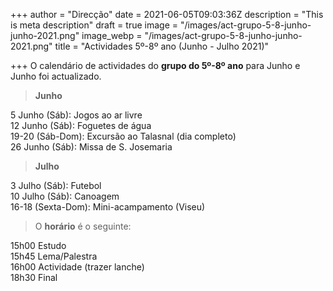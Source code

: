 +++
author = "Direcção"
date = 2021-06-05T09:03:36Z
description = "This is meta description"
draft = true
image = "/images/act-grupo-5-8-junho-junho-2021.png"
image_webp = "/images/act-grupo-5-8-junho-junho-2021.png"
title = "Actividades 5º-8º ano (Junho - Julho 2021)"

+++
O calendário de actividades do **grupo do 5º-8º ano** para Junho e Junho foi actualizado. 

> **Junho**  

5 Junho (Sáb): Jogos ao ar livre  
12 Junho (Sáb): Foguetes de água  
19-20 (Sáb-Dom): Excursão ao Talasnal (dia completo)  
26 Junho (Sáb): Missa de S. Josemaria  

> **Julho**  

3 Julho (Sáb): Futebol  
10 Julho (Sáb): Canoagem  
16-18 (Sexta-Dom): Mini-acampamento (Viseu)  


> O **horário** é o seguinte:  

15h00 Estudo  
15h45 Lema/Palestra  
16h00 Actividade (trazer lanche)  
18h30 Final